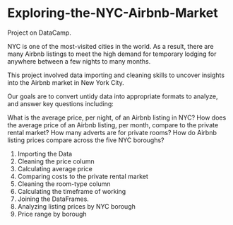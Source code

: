 # Exploring-the-NYC-Airbnb-Market

Project on DataCamp.


NYC is one of the most-visited cities in the world. As a result, there are many Airbnb listings to meet the high demand for temporary lodging for anywhere between a few nights to many months.

This project involved data importing and cleaning skills to uncover insights into the Airbnb market in New York City. 

Our goals are to convert untidy data into appropriate formats to analyze, and answer key questions including:

What is the average price, per night, of an Airbnb listing in NYC?
How does the average price of an Airbnb listing, per month, compare to the private rental market?
How many adverts are for private rooms?
How do Airbnb listing prices compare across the five NYC boroughs?

1. Importing the Data
2. Cleaning the price column
3. Calculating average price
4. Comparing costs to the private rental market
5. Cleaning the room-type column
6. Calculating the timeframe of working
7. Joining the DataFrames.
8. Analyzing listing prices by NYC borough
9. Price range by borough

